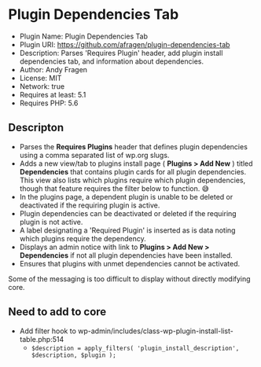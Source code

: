 # Plugin Dependencies Tab

 * Plugin Name: Plugin Dependencies Tab
 * Plugin URI: https://github.com/afragen/plugin-dependencies-tab
 * Description: Parses 'Requires Plugin' header, add plugin install dependencies tab, and information about dependencies.
 * Author: Andy Fragen
 * License: MIT
 * Network: true
 * Requires at least: 5.1
 * Requires PHP: 5.6

## Descripton

* Parses the **Requires Plugins** header that defines plugin dependencies using a comma separated list of wp.org slugs.
* Adds a new view/tab to plugins install page ( **Plugins > Add New** ) titled **Dependencies** that contains plugin cards for all plugin dependencies. This view also lists which plugins require which plugin dependencies, though that feature requires the filter below to function. 😅
* In the plugins page, a dependent plugin is unable to be deleted or deactivated if the requiring plugin is active.
* Plugin dependencies can be deactivated or deleted if the requiring plugin is not active.
* A label designating a 'Required Plugin' is inserted as is data noting which plugins require the dependency.
* Displays an admin notice with link to **Plugins > Add New > Dependencies** if not all plugin dependencies have been installed.
* Ensures that plugins with unmet dependencies cannot be activated.

Some of the messaging is too difficult to display without directly modifying core.

## Need to add to core

* Add filter hook to wp-admin/includes/class-wp-plugin-install-list-table.php:514
  * `$description = apply_filters( 'plugin_install_description', $description, $plugin );`
